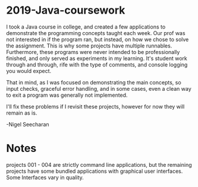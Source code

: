 # 2019-Java-coursework

I took a Java course in college, and created a few applications to demonstrate the programming concepts taught each week. Our prof was not interested in if the program ran, but instead, on how we chose to solve the assignment. This is why some projects have multiple runnables. Furthermore, these programs were never intended to be professionally finished, and only served as experiments in my learning. It's student work through and through, rife with the type of comments, and console logging you would expect.

That in mind, as I was focused on demonstrating the main concepts, so input checks, graceful error handling, and in some cases, even a clean way to exit a program was generally not implemented.

I'll fix these problems if I revisit these projects, however for now they will remain as is.

-Nigel Seecharan

# Notes

projects 001 - 004 are strictly command line applications, but the remaining projects have some bundled applications with graphical user interfaces. Some Interfaces vary in quality.
